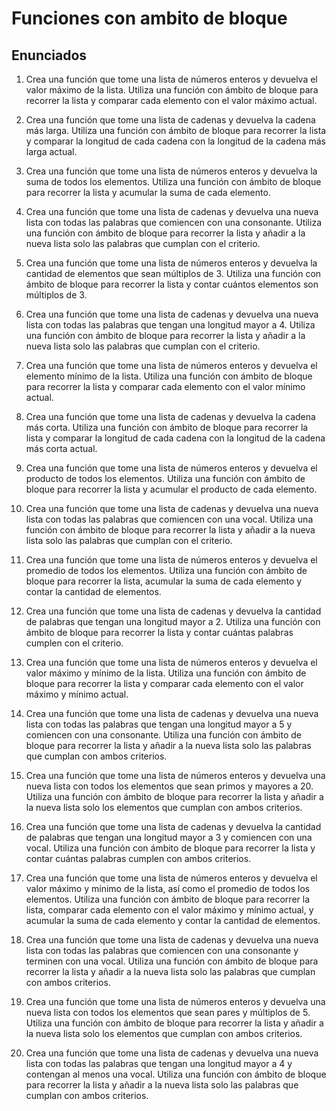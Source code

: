 # Funciones con ambito de bloque

## Enunciados

1. Crea una función que tome una lista de números enteros y devuelva el valor máximo de la lista. Utiliza una función con ámbito de bloque para recorrer la lista y comparar cada elemento con el valor máximo actual.

2. Crea una función que tome una lista de cadenas y devuelva la cadena más larga. Utiliza una función con ámbito de bloque para recorrer la lista y comparar la longitud de cada cadena con la longitud de la cadena más larga actual.
3. Crea una función que tome una lista de números enteros y devuelva la suma de todos los elementos. Utiliza una función con ámbito de bloque para recorrer la lista y acumular la suma de cada elemento.
4. Crea una función que tome una lista de cadenas y devuelva una nueva lista con todas las palabras que comiencen con una consonante. Utiliza una función con ámbito de bloque para recorrer la lista y añadir a la nueva lista solo las palabras que cumplan con el criterio.
5. Crea una función que tome una lista de números enteros y devuelva la cantidad de elementos que sean múltiplos de 3. Utiliza una función con ámbito de bloque para recorrer la lista y contar cuántos elementos son múltiplos de 3.
6. Crea una función que tome una lista de cadenas y devuelva una nueva lista con todas las palabras que tengan una longitud mayor a 4. Utiliza una función con ámbito de bloque para recorrer la lista y añadir a la nueva lista solo las palabras que cumplan con el criterio.
7. Crea una función que tome una lista de números enteros y devuelva el elemento mínimo de la lista. Utiliza una función con ámbito de bloque para recorrer la lista y comparar cada elemento con el valor mínimo actual.
8. Crea una función que tome una lista de cadenas y devuelva la cadena más corta. Utiliza una función con ámbito de bloque para recorrer la lista y comparar la longitud de cada cadena con la longitud de la cadena más corta actual.
9. Crea una función que tome una lista de números enteros y devuelva el producto de todos los elementos. Utiliza una función con ámbito de bloque para recorrer la lista y acumular el producto de cada elemento.
10. Crea una función que tome una lista de cadenas y devuelva una nueva lista con todas las palabras que comiencen con una vocal. Utiliza una función con ámbito de bloque para recorrer la lista y añadir a la nueva lista solo las palabras que cumplan con el criterio.
11. Crea una función que tome una lista de números enteros y devuelva el promedio de todos los elementos. Utiliza una función con ámbito de bloque para recorrer la lista, acumular la suma de cada elemento y contar la cantidad de elementos.
12. Crea una función que tome una lista de cadenas y devuelva la cantidad de palabras que tengan una longitud mayor a 2. Utiliza una función con ámbito de bloque para recorrer la lista y contar cuántas palabras cumplen con el criterio.
13. Crea una función que tome una lista de números enteros y devuelva el valor máximo y mínimo de la lista. Utiliza una función con ámbito de bloque para recorrer la lista y comparar cada elemento con el valor máximo y mínimo actual.
14. Crea una función que tome una lista de cadenas y devuelva una nueva lista con todas las palabras que tengan una longitud mayor a 5 y comiencen con una consonante. Utiliza una función con ámbito de bloque para recorrer la lista y añadir a la nueva lista solo las palabras que cumplan con ambos criterios.
15. Crea una función que tome una lista de números enteros y devuelva una nueva lista con todos los elementos que sean primos y mayores a 20. Utiliza una función con ámbito de bloque para recorrer la lista y añadir a la nueva lista solo los elementos que cumplan con ambos criterios.
16. Crea una función que tome una lista de cadenas y devuelva la cantidad de palabras que tengan una longitud mayor a 3 y comiencen con una vocal. Utiliza una función con ámbito de bloque para recorrer la lista y contar cuántas palabras cumplen con ambos criterios.
17. Crea una función que tome una lista de números enteros y devuelva el valor máximo y mínimo de la lista, así como el promedio de todos los elementos. Utiliza una función con ámbito de bloque para recorrer la lista, comparar cada elemento con el valor máximo y mínimo actual, y acumular la suma de cada elemento y contar la cantidad de elementos.
18. Crea una función que tome una lista de cadenas y devuelva una nueva lista con todas las palabras que comiencen con una consonante y terminen con una vocal. Utiliza una función con ámbito de bloque para recorrer la lista y añadir a la nueva lista solo las palabras que cumplan con ambos criterios.
19. Crea una función que tome una lista de números enteros y devuelva una nueva lista con todos los elementos que sean pares y múltiplos de 5. Utiliza una función con ámbito de bloque para recorrer la lista y añadir a la nueva lista solo los elementos que cumplan con ambos criterios.
20. Crea una función que tome una lista de cadenas y devuelva una nueva lista con todas las palabras que tengan una longitud mayor a 4 y contengan al menos una vocal. Utiliza una función con ámbito de bloque para recorrer la lista y añadir a la nueva lista solo las palabras que cumplan con ambos criterios.